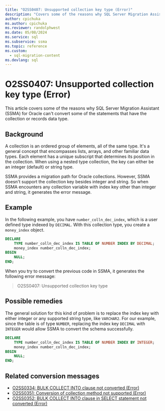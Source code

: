 ```yaml
---
title: "O2SS0407: Unsupported collection key type (Error)"
description: "Covers some of the reasons why SQL Server Migration Assistant (SSMA) for Oracle cannot convert some of the statements that have the collection or records datatype."
author: cpichuka
ms.author: cpichuka
ms.reviewer: randolphwest
ms.date: 05/08/2024
ms.service: sql
ms.subservice: ssma
ms.topic: reference
ms.custom:
  - sql-migration-content
ms.devlang: sql
---
```


# O2SS0407: Unsupported collection key type (Error)

This article covers some of the reasons why SQL Server Migration Assistant (SSMA) for Oracle can't convert some of the statements that have the collection or records data type.

## Background

A collection is an ordered group of elements, all of the same type. It's a general concept that encompasses lists, arrays, and other familiar data types. Each element has a unique subscript that determines its position in the collection. When using a nested type collection, the key can either be an integer (default) or string type.

SSMA provides a migration path for Oracle collections. However, SSMA doesn't support the collection key besides integer and string. So when SSMA encounters any collection variable with index key other than integer and string, it generates the error message.

## Example

In the following example, you have `number_colln_dec_index`, which is a user defined type indexed by `DECIMAL`. With this collection type, you create a `money_index` object.

```sql
DECLARE
    TYPE number_colln_dec_index IS TABLE OF NUMBER INDEX BY DECIMAL;
    money_index number_colln_dec_index;
BEGIN
    NULL;
END;
```

When you try to convert the previous code in SSMA, it generates the following error message:

> O2SS0407: Unsupported collection key type

## Possible remedies

The general solution for this kind of problem is to replace the index key with either integer or any supported string type, like `VARCHAR2`. For our example, since the table is of type `NUMBER`, replacing the index key `DECIMAL` with `INTEGER` would allow SSMA to convert the schema successfully.

```sql
DECLARE
    TYPE number_colln_dec_index IS TABLE OF NUMBER INDEX BY INTEGER;
    money_index number_colln_dec_index;
BEGIN
    NULL;
END;
```

## Related conversion messages

- [O2SS0334: BULK COLLECT INTO clause not converted (Error)](o2ss0334.md)
- [O2SS0351: Conversion of collection method not supported (Error)](o2ss0351.md)
- [O2SS0352: BULK COLLECT INTO clause in SELECT statement not converted (Error)](o2ss0352.md)
